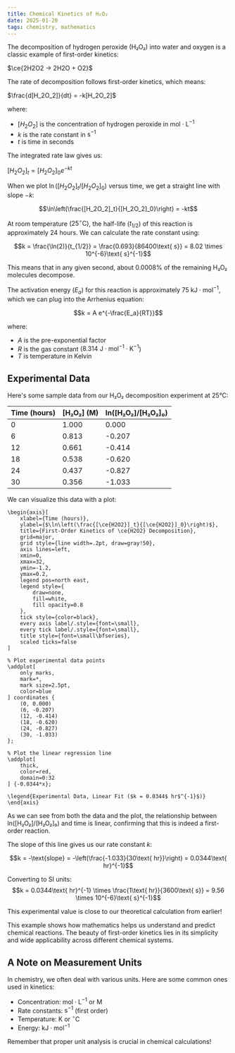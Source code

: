 ```yaml
---
title: Chemical Kinetics of H₂O₂
date: 2025-01-20
tags: chemistry, mathematics
---
```


The decomposition of hydrogen peroxide (H₂O₂) into water and oxygen is a classic example of first-order kinetics:

$\ce{2H2O2 -> 2H2O + O2}$

The rate of decomposition follows first-order kinetics, which means:

$\frac{d[H_2O_2]}{dt} = -k[H_2O_2]$

where:
- $[H_2O_2]$ is the concentration of hydrogen peroxide in $\text{mol}\cdot\text{L}^{-1}$
- $k$ is the rate constant in $\text{s}^{-1}$
- $t$ is time in seconds

The integrated rate law gives us:

$[H_2O_2]_t = [H_2O_2]_0 e^{-kt}$

When we plot $\ln([H_2O_2]_t/[H_2O_2]_0)$ versus time, we get a straight line with slope $-k$:

$$\ln\left(\frac{[H_2O_2]_t}{[H_2O_2]_0}\right) = -kt$$

At room temperature ($25^\circ\text{C}$), the half-life ($t_{1/2}$) of this reaction is approximately 24 hours. We can calculate the rate constant using:

$$k = \frac{\ln(2)}{t_{1/2}} = \frac{0.693}{86400\text{ s}} = 8.02 \times 10^{-6}\text{ s}^{-1}$$

This means that in any given second, about 0.0008% of the remaining H₂O₂ molecules decompose.

The activation energy ($E_a$) for this reaction is approximately $75\text{ kJ}\cdot\text{mol}^{-1}$, which we can plug into the Arrhenius equation:

$$k = A e^{-\frac{E_a}{RT}}$$

where:
- $A$ is the pre-exponential factor
- $R$ is the gas constant ($8.314\text{ J}\cdot\text{mol}^{-1}\cdot\text{K}^{-1}$)
- $T$ is temperature in Kelvin

## Experimental Data

Here's some sample data from our H₂O₂ decomposition experiment at 25°C:

| Time (hours) | [H₂O₂] (M) | ln([H₂O₂]/[H₂O₂]₀) |
|-------------|------------|-------------------|
| 0           | 1.000     | 0.000            |
| 6           | 0.813     | -0.207           |
| 12          | 0.661     | -0.414           |
| 18          | 0.538     | -0.620           |
| 24          | 0.437     | -0.827           |
| 30          | 0.356     | -1.033           |

We can visualize this data with a plot:

```tikzpicture
\begin{axis}[
    xlabel={Time (hours)},
    ylabel={$\ln\left(\frac{[\ce{H2O2}]_t}{[\ce{H2O2}]_0}\right)$},
    title={First-Order Kinetics of \ce{H2O2} Decomposition},
    grid=major,
    grid style={line width=.2pt, draw=gray!50},
    axis lines=left,
    xmin=0,
    xmax=32,
    ymin=-1.2,
    ymax=0.2,
    legend pos=north east,
    legend style={
        draw=none,
        fill=white,
        fill opacity=0.8
    },
    tick style={color=black},
    every axis label/.style={font=\small},
    every tick label/.style={font=\small},
    title style={font=\small\bfseries},
    scaled ticks=false
]

% Plot experimental data points
\addplot[
    only marks,
    mark=*,
    mark size=2.5pt,
    color=blue
] coordinates {
    (0, 0.000)
    (6, -0.207)
    (12, -0.414)
    (18, -0.620)
    (24, -0.827)
    (30, -1.033)
};

% Plot the linear regression line
\addplot[
    thick,
    color=red,
    domain=0:32
] {-0.0344*x};

\legend{Experimental Data, Linear Fit ($k = 0.0344$ hr$^{-1}$)}
\end{axis}
```


As we can see from both the data and the plot, the relationship between ln([H₂O₂]/[H₂O₂]₀) and time is linear, confirming that this is indeed a first-order reaction.

The slope of this line gives us our rate constant $k$:

$$k = -\text{slope} = -\left(\frac{-1.033}{30\text{ hr}}\right) = 0.0344\text{ hr}^{-1}$$

Converting to SI units:
$$k = 0.0344\text{ hr}^{-1} \times \frac{1\text{ hr}}{3600\text{ s}} = 9.56 \times 10^{-6}\text{ s}^{-1}$$

This experimental value is close to our theoretical calculation from earlier!

This example shows how mathematics helps us understand and predict chemical reactions. The beauty of first-order kinetics lies in its simplicity and wide applicability across different chemical systems.

## A Note on Measurement Units

In chemistry, we often deal with various units. Here are some common ones used in kinetics:

- Concentration: $\text{mol}\cdot\text{L}^{-1}$ or $\text{M}$
- Rate constants: $\text{s}^{-1}$ (first order)
- Temperature: $\text{K}$ or $^\circ\text{C}$
- Energy: $\text{kJ}\cdot\text{mol}^{-1}$

Remember that proper unit analysis is crucial in chemical calculations!
